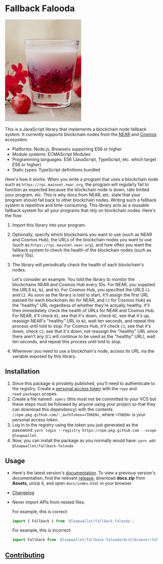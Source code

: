 # Fallback Falooda

![Falooda](falooda.jpg)

This is a JavaScript library that implements a blockchain node fallback system. It currently supports blockchain nodes from the [NEAR](https://near.org/) and [Cosmos](https://cosmos.network/) ecosystem.

- Platforms: Node.js, Browsers supporting ES6 or higher
- Module systems: ECMAScript Modules
- Programming languages: ES6 (JavaScript, TypeScript, etc. which target ES6 or higher)
- Static types: TypeScript definitions bundled

Here's how it works. When you write a program that uses a blockchain node such as `https://rpc.mainnet.near.org`, the program will regularly fail to function as expected because the blockchain node is down, rate limited your program, etc. This is why docs from NEAR, etc. state that your program should fall back to other blockchain nodes. Writing such a fallback system is repetitive and time-consuming. This library acts as a reusable fallback system for all your programs that rely on blockchain nodes. Here's the flow:

1. Import this library into your program.
2. Optionally, specify which blockchains you want to use (such as NEAR and Cosmos Hub), the URLs of the blockchain nodes you want to use (such as `https://rpc.mainnet.near.org`), and how often you want the fallback system to check the health of the blockchain nodes (such as every 10s).
3. The library will periodically check the health of each blockchain's nodes.

   Let's consider an example. You told the library to monitor the blockchains NEAR and Cosmos Hub every 10s. For NEAR, you supplied the URLS `N1`, `N2`, and `N3`. For Cosmos Hub, you specified the URLS `C1` and `C2`. As soon as the library is told to start, it'll assign the first URL passed for each blockchain (`N1` for NEAR, and `C1` for Cosmos Hub) as the "healthy" URL regardless of whether they're actually healthy. It'll then immediately check the health of URLs for NEAR and Cosmos Hub. For NEAR, it'll check `N1`, see that it's down, check `N2`, see that it's up, reassign NEAR's "healthy" URL to `N2`, wait ten seconds, and repeat this process until told to stop. For Cosmos Hub, it'll check `C1`, see that it's down, check `C2`, see that it's down, not reassign the "healthy" URL since there aren't any (`C1` will continue to be used as the "healthy" URL), wait ten seconds, and repeat this process until told to stop.

4. Whenever you need to use a blockchain's node, access its URL via the variable exposed by this library.

## Installation

1. Since this package is privately published, you'll need to authenticate to the registry. Create a [personal access token](https://docs.github.com/en/authentication/keeping-your-account-and-data-secure/creating-a-personal-access-token) with the `repo` and `read:packages` scopes.
2. Create a file named `.npmrc` (this must not be committed to your VCS but these steps must be followed by anyone using your project so that they can download this dependency) with the contents `//npm.pkg.github.com/:_authToken=<TOKEN>`, where `<TOKEN>` is your personal access token.
3. Log in to the registry using the token you just generated as the password: `yarn login --registry https://npm.pkg.github.com --scope @leapwallet`.
4. Now, you can install the package as you normally would have: `yarn add @leapwallet/fallback-falooda`

## Usage

- Here's the latest version's [documentation](https://leapwallet.github.io/fallback-falooda/). To view a previous version's documentation, find the relevant [release](https://github.com/leapwallet/fallback-falooda/releases), download **docs.zip** from **Assets**, unzip it, and open `docs/index.html` in your browser.
- [Changelog](CHANGELOG.md)
- Never import APIs from nested files.

  For example, this is correct:

  ```typescript
  import { Fallback } from '@leapwallet/fallback-falooda';
  ```

  For example, this is incorrect:

  ```typescript
  import Fallback from '@leapwallet/fallback-falooda/dist/browser/fallback';
  ```

## [Contributing](CONTRIBUTING.md)

